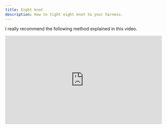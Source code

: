 ```yaml
---
title: Eight knot
description: How to tight eight knot to your harness.
---
```


I really recommend the following method explained in this video.

<div style="position: relative; width: 100%; padding-bottom: 56.25%">
<iframe src="https://www.youtube.com/embed/PJkCaUUhqgs" 
        title="How to tie into the harness with Perfect Figure 8 knot every time" frameborder="0" allowfullscreen
        allow="accelerometer; autoplay; clipboard-write; encrypted-media; gyroscope; picture-in-picture" 
        style="position: absolute; width: 100%; height: 100%;">
</iframe>
</div>